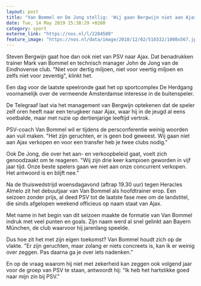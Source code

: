 ```yaml
---
layout: post
title: "Van Bommel en De Jong stellig: 'Wij gaan Bergwijn niet aan Ajax verkopen'"
date: Tue, 14 May 2019 15:38:29 +0200
category: sport
externe_link: "https://nos.nl/l/2284589"
feature_image: "https://nos.nl/data/image/2018/12/02/516532/1008x567.jpg"
---
```


<p>Steven Bergwijn gaat hoe dan ook niet van PSV naar Ajax. Dat benadrukken trainer Mark van Bommel en technisch manager John de Jong van de Eindhovense club. "Niet voor dertig miljoen, niet voor veertig miljoen en zelfs niet voor zeventig", klinkt het.</p>
<p>Een dag voor de laatste speelronde gaat het op sportcomplex De Herdgang voornamelijk over de vermeende Amsterdamse interesse in de buitenspeler.</p>
<p>De Telegraaf laat via het management van Bergwijn optekenen dat de speler zelf oren heeft naar een terugkeer naar Ajax, waar hij in de jeugd al eens voetbalde, maar met ruzie op dertienjarige leeftijd vertrok.</p>
<p>PSV-coach Van Bommel wil er tijdens de persconferentie weinig woorden aan vuil maken. "Het zijn geruchten, er is geen bod geweest. Wij gaan niet aan Ajax verkopen en voor een transfer heb je twee clubs nodig."</p>
<p>Ook De Jong, die over het aan- en verkoopbeleid gaat, voelt zich genoodzaakt om te reageren. "Wij zijn drie keer kampioen geworden in vijf jaar tijd. Onze beste spelers gaan we niet aan onze concurrent verkopen. Het antwoord is en blijft nee."</p>
<p>Na de thuiswedstrijd woensdagavond (aftrap 19.30 uur) tegen Heracles Almelo zit het debuutjaar van Van Bommel als hoofdtrainer erop. Een seizoen zonder prijs, al deed PSV tot de laatste fase mee om de landstitel, die sinds afgelopen weekend officieus op naam staat van Ajax.</p>
<p>Met name in het begin van dit seizoen maakte de formatie van Van Bommel indruk met veel punten en goals. Zijn naam werd al snel gelinkt aan Bayern München, de club waarvoor hij jarenlang speelde.</p>
<p>Dus hoe zit het met zijn eigen toekomst? Van Bommel houdt zich op de vlakte. "Er zijn geruchten, maar zolang er niets concreets is, kan ik er weinig over zeggen. Pas daarna ga je over iets nadenken."</p>
<p>En op de vraag waarom hij niet met zekerheid kan zeggen ook volgend jaar voor de groep van PSV te staan, antwoordt hij: "Ik heb het hartstikke goed naar mijn zin bij PSV."</p>
